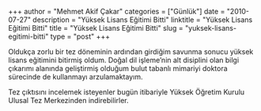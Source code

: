 +++
author = "Mehmet Akif Çakar"
categories = ["Günlük"]
date = "2010-07-27"
description = "Yüksek Lisans Eğitimi Bitti"
linktitle = "Yüksek Lisans Eğitimi Bitti"
title = "Yüksek Lisans Eğitimi Bitti"
slug = "yuksek-lisans-egitimi-bitti"
type = "post"
+++

Oldukça zorlu bir tez döneminin ardından girdiğim savunma sonucu yüksek lisans eğitimini bitirmiş oldum. Doğal dil işleme’nin alt disiplini olan bilgi çıkarımı alanında geliştirmiş olduğum bulut tabanlı mimariyi doktora sürecinde de kullanmayı arzulamaktayım.

Tez çıktısını incelemek isteyenler bugün itibariyle Yüksek Öğretim Kurulu Ulusal Tez Merkezinden indirebilirler.
